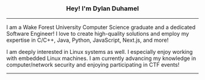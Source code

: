 <h3 align="center">Hey! I'm Dylan Duhamel</h3>
<p align="center">

</p>

---

I am a Wake Forest University Computer Science graduate and a dedicated Software Engineer! I love to create high-quality solutions and employ my expertise in C/C++, Java, Python, JavaScript, Next.js, and more!

I am deeply interested in Linux systems as well. I especially enjoy working with embedded Linux machines. I am currently advancing my knowledge in computer/network security and enjoying participating in CTF events!

---

